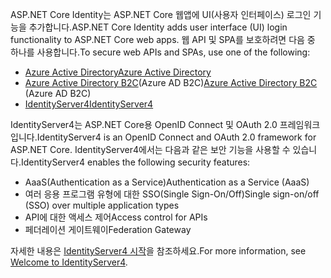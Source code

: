 <span data-ttu-id="b8231-101">ASP.NET Core Identity는 ASP.NET Core 웹앱에 UI(사용자 인터페이스) 로그인 기능을 추가합니다.</span><span class="sxs-lookup"><span data-stu-id="b8231-101">ASP.NET Core Identity adds user interface (UI) login functionality to ASP.NET Core web apps.</span></span> <span data-ttu-id="b8231-102">웹 API 및 SPA를 보호하려면 다음 중 하나를 사용합니다.</span><span class="sxs-lookup"><span data-stu-id="b8231-102">To secure web APIs and SPAs, use one of the following:</span></span>

* [<span data-ttu-id="b8231-103">Azure Active Directory</span><span class="sxs-lookup"><span data-stu-id="b8231-103">Azure Active Directory</span></span>](/azure/api-management/api-management-howto-protect-backend-with-aad)
* <span data-ttu-id="b8231-104">[Azure Active Directory B2C](/azure/active-directory-b2c/active-directory-b2c-custom-rest-api-netfw)(Azure AD B2C)</span><span class="sxs-lookup"><span data-stu-id="b8231-104">[Azure Active Directory B2C](/azure/active-directory-b2c/active-directory-b2c-custom-rest-api-netfw) (Azure AD B2C)</span></span>
* [<span data-ttu-id="b8231-105">IdentityServer4</span><span class="sxs-lookup"><span data-stu-id="b8231-105">IdentityServer4</span></span>](https://identityserver.io)

<span data-ttu-id="b8231-106">IdentityServer4는 ASP.NET Core용 OpenID Connect 및 OAuth 2.0 프레임워크입니다.</span><span class="sxs-lookup"><span data-stu-id="b8231-106">IdentityServer4 is an OpenID Connect and OAuth 2.0 framework for ASP.NET Core.</span></span> <span data-ttu-id="b8231-107">IdentityServer4에서는 다음과 같은 보안 기능을 사용할 수 있습니다.</span><span class="sxs-lookup"><span data-stu-id="b8231-107">IdentityServer4 enables the following security features:</span></span>

* <span data-ttu-id="b8231-108">AaaS(Authentication as a Service)</span><span class="sxs-lookup"><span data-stu-id="b8231-108">Authentication as a Service (AaaS)</span></span>
* <span data-ttu-id="b8231-109">여러 응용 프로그램 유형에 대한 SSO(Single Sign-On/Off)</span><span class="sxs-lookup"><span data-stu-id="b8231-109">Single sign-on/off (SSO) over multiple application types</span></span>
* <span data-ttu-id="b8231-110">API에 대한 액세스 제어</span><span class="sxs-lookup"><span data-stu-id="b8231-110">Access control for APIs</span></span>
* <span data-ttu-id="b8231-111">페더레이션 게이트웨이</span><span class="sxs-lookup"><span data-stu-id="b8231-111">Federation Gateway</span></span>

<span data-ttu-id="b8231-112">자세한 내용은 [IdentityServer4 시작](https://docs.identityserver.io/en/latest/index.html)을 참조하세요.</span><span class="sxs-lookup"><span data-stu-id="b8231-112">For more information, see [Welcome to IdentityServer4](https://docs.identityserver.io/en/latest/index.html).</span></span>
